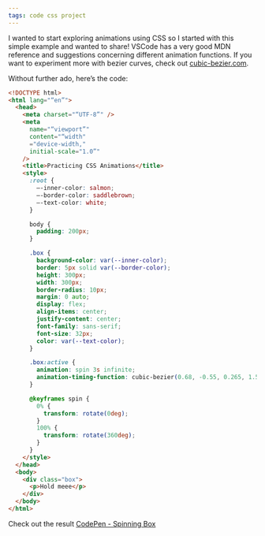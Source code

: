 ```yaml
---
tags: code css project
---
```


I wanted to start exploring animations using CSS so I started with this simple example and wanted to share! VSCode has a very good MDN reference and suggestions concerning different animation functions. If you want to experiment more with bezier curves, check out [cubic-bezier.com](https://cubic-bezier.com/).

Without further ado, here’s the code:

```html
<!DOCTYPE html>
<html lang="“en”">
  <head>
    <meta charset="“UTF-8”" />
    <meta
      name="“viewport”"
      content="“width"
      ="device-width,"
      initial-scale="1.0”"
    />
    <title>Practicing CSS Animations</title>
    <style>
      :root {
        —-inner-color: salmon;
        —-border-color: saddlebrown;
        —-text-color: white;
      }

      body {
        padding: 200px;
      }

      .box {
        background-color: var(--inner-color);
        border: 5px solid var(--border-color);
        height: 300px;
        width: 300px;
        border-radius: 10px;
        margin: 0 auto;
        display: flex;
        align-items: center;
        justify-content: center;
        font-family: sans-serif;
        font-size: 32px;
        color: var(--text-color);
      }

      .box:active {
        animation: spin 3s infinite;
        animation-timing-function: cubic-bezier(0.68, -0.55, 0.265, 1.55);
      }

      @keyframes spin {
        0% {
          transform: rotate(0deg);
        }
        100% {
          transform: rotate(360deg);
        }
      }
    </style>
  </head>
  <body>
    <div class="box">
      <p>Hold meee</p>
    </div>
  </body>
</html>
```

Check out the result [CodePen - Spinning Box](https://codepen.io/macekovick/full/oNXypgv)
